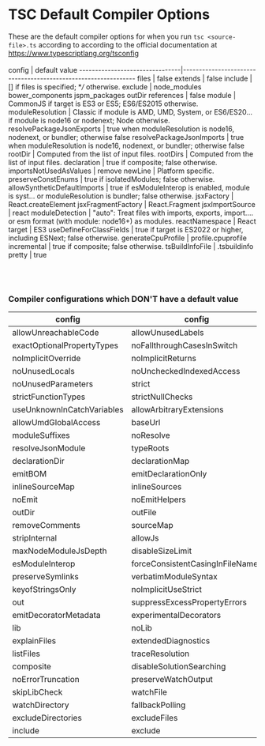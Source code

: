 # TSC Default Compiler Options
These are the default compiler options for when you run `tsc <source-file>.ts` according to according to the official documentation at https://www.typescriptlang.org/tsconfig
<br /><br />
config                          | default value
--------------------------------|---------------------------------------------------------------
files                           | false
extends                         | false
include                         | [] if files is specified; **/* otherwise.
exclude                         | node_modules bower_components jspm_packages outDir
references                      | false
module                          | CommonJS if target is ES3 or ES5; ES6/ES2015 otherwise.
moduleResolution                | Classic if module is AMD, UMD, System, or ES6/ES20… if module is node16 or nodenext; Node otherwise.
resolvePackageJsonExports       | true when moduleResolution is node16, nodenext, or bundler; otherwise false
resolvePackageJsonImports       | true when moduleResolution is node16, nodenext, or bundler; otherwise false
rootDir                         | Computed from the list of input files.
rootDirs                        | Computed from the list of input files.
declaration                     | true if composite; false otherwise.
importsNotUsedAsValues          | remove
newLine                         | Platform specific.
preserveConstEnums              | true if isolatedModules; false otherwise.
allowSyntheticDefaultImports    | true if esModuleInterop is enabled, module is syst… or moduleResolution is bundler; false otherwise.
jsxFactory                      | React.createElement
jsxFragmentFactory              | React.Fragment
jsxImportSource                 | react
moduleDetection                 | "auto": Treat files with imports, exports, import.… or esm format (with module: node16+) as modules.
reactNamespace                  | React
target                          | ES3
useDefineForClassFields         | true if target is ES2022 or higher, including ESNext; false otherwise.
generateCpuProfile              | profile.cpuprofile
incremental                     | true if composite; false otherwise.
tsBuildInfoFile                 | .tsbuildinfo
pretty                          | true

<br /><br />
### Compiler configurations which DON'T have a default value

config                             | config                                    | config
-----------------------------------|-------------------------------------------|--------------------------
allowUnreachableCode               | allowUnusedLabels                         | alwaysStrict
exactOptionalPropertyTypes         | noFallthroughCasesInSwitch                | noImplicitAny
noImplicitOverride                 | noImplicitReturns                         | noImplicitThis
noUnusedLocals                     | noUncheckedIndexedAccess                  | noPropertyAccessFromIndexSignature
noUnusedParameters                 | strict                                    | strictBindCallApply
strictFunctionTypes                | strictNullChecks                          | strictPropertyInitialization
useUnknownInCatchVariables         | allowArbitraryExtensions                  | allowImportingTsExtensions
allowUmdGlobalAccess               | baseUrl                                   | customConditions
moduleSuffixes                     | noResolve                                 | paths
resolveJsonModule                  | typeRoots                                 | types
declarationDir                     | declarationMap                            | downlevelIteration
emitBOM                            | emitDeclarationOnly                       | importHelpers
inlineSourceMap                    | inlineSources                             | mapRoot
noEmit                             | noEmitHelpers                             | noEmitOnError
outDir                             | outFile                                   | preserveValueImports
removeComments                     | sourceMap                                 | sourceRoot
stripInternal                      | allowJs                                   | checkJs
maxNodeModuleJsDepth               | disableSizeLimit                          | plugins
esModuleInterop                    | forceConsistentCasingInFileNames          | isolatedModules
preserveSymlinks                   | verbatimModuleSyntax                      | charset
keyofStringsOnly                   | noImplicitUseStrict                       | noStrictGenericChecks
out                                | suppressExcessPropertyErrors              | suppressImplicitAnyIndexErrors
emitDecoratorMetadata              | experimentalDecorators                    | jsx
lib                                | noLib                                     | diagnostics
explainFiles                       | extendedDiagnostics                       | listEmittedFiles
listFiles                          | traceResolution                           | disableReferencedProjectLoad
composite                          | disableSolutionSearching                  | disableSourceOfProjectReferenceRedirect
noErrorTruncation                  | preserveWatchOutput                       | skipDefaultLibCheck
skipLibCheck                       | watchFile                                 | assumeChangesOnlyAffectDirectDependencies
watchDirectory                     | fallbackPolling                           | synchronousWatchDirectory
excludeDirectories                 | excludeFiles                              | enable
include                            | exclude                                   | disableFilenameBasedTypeAcquisition
